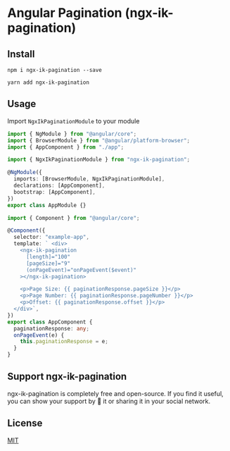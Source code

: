 # Angular Pagination (ngx-ik-pagination)

## Install

```
npm i ngx-ik-pagination --save
```

```
yarn add ngx-ik-pagination
```

## Usage

Import `NgxIkPaginationModule` to your module

```typescript
import { NgModule } from "@angular/core";
import { BrowserModule } from "@angular/platform-browser";
import { AppComponent } from "./app";

import { NgxIkPaginationModule } from "ngx-ik-pagination";

@NgModule({
  imports: [BrowserModule, NgxIkPaginationModule],
  declarations: [AppComponent],
  bootstrap: [AppComponent],
})
export class AppModule {}
```

```typescript
import { Component } from "@angular/core";

@Component({
  selector: "example-app",
  template: ` <div>
    <ngx-ik-pagination
      [length]="100"
      [pageSize]="9"
      (onPageEvent)="onPageEvent($event)"
    ></ngx-ik-pagination>

    <p>Page Size: {{ paginationResponse.pageSize }}</p>
    <p>Page Number: {{ paginationResponse.pageNumber }}</p>
    <p>Offset: {{ paginationResponse.offset }}</p>
  </div>`,
})
export class AppComponent {
  paginationResponse: any;
  onPageEvent(e) {
    this.paginationResponse = e;
  }
}
```

## Support ngx-ik-pagination

ngx-ik-pagination is completely free and open-source. If you find it useful, you can show your support by 🌟 it or sharing it in your social network.

## License

[MIT](LICENSE)
